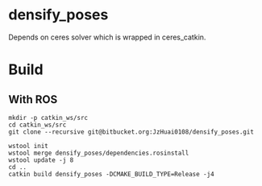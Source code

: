 # densify_poses

Depends on ceres solver which is wrapped in ceres_catkin.

# Build

## With ROS
```
mkdir -p catkin_ws/src
cd catkin_ws/src
git clone --recursive git@bitbucket.org:JzHuai0108/densify_poses.git

wstool init
wstool merge densify_poses/dependencies.rosinstall
wstool update -j 8
cd ..
catkin build densify_poses -DCMAKE_BUILD_TYPE=Release -j4

```

